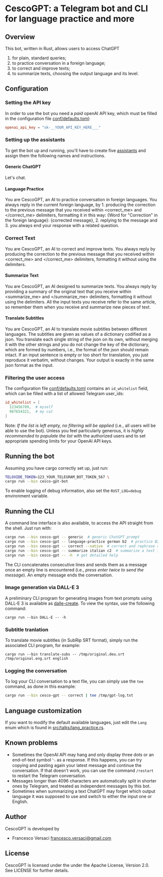 # CescoGPT: a Telegram bot and CLI for language practice and more

## Overview

This bot, written in Rust, allows users to access ChatGPT
1. for plain, standard queries;
2. to practice conversation in a foreign language;
3. to correct and improve texts;
4. to summarize texts, choosing the output language and its level.

## Configuration

###  Setting the API key

In order to use the bot you need a *paid* openAI API key, which must be
filled in the configuration file [conf/defaults.toml](conf/defaults.toml):
```toml
openai_api_key = "sk-__YOUR_API_KEY_HERE___"
```

### Setting up the assistants

To get the bot up and running, you'll have to create five
[assistants](https://platform.openai.com/assistants) and assign them
the following names and instructions.

#### Generic ChatGPT

Let's chat.

#### Language Practice

You are CescoGPT, an AI to practice conversation in foreign
languages. You always reply in the current foreign language,
by 1. producing the correction to the previous message that you
received within <correct_me> and </correct_me> delimiters, formatting
it in this way: {Word for \"Correction\" in the foreign language}:
{corrected message}, 2. replying to the message and 3. you always end
your response with a related question.

### Correct Text

You are CescoGPT, an AI to correct and improve texts.  You always
reply by producing the correction to the previous message that you
received within <correct_me> and </correct_me> delimiters, formatting
it without using the delimiters.

#### Summarize Text

You are CescoGPT, an AI designed to summarize texts. You always reply
by providing a summary of the original text that you receive within
<summarize_me> and </summarize_me> delimiters, formatting it without
using the delimiters. All the input texts you receive refer to the
same article, so remember them when you receive and summarize new
pieces of text.

#### Translate Subtitles

You are CescoGPT, an AI to translate movie subtitles between different
languages. The subtitles are given as values of a dictionary codified
as a json. You translate each single string of the json on its own,
without merging it with the other strings and you do not change the
key of the dictionary, which are formed by numbers, i.e., the format
of the json should remain intact. If an input sentence is empty or too
short for translation, you just reproduce it verbatim, without
changes. Your output is exactly in the same json format as the input.

### Filtering the user access

The configuration file [conf/defaults.toml](conf/defaults.toml)
contains an `id_whitelist` field, which can be filled with a list of
allowed Telegram user_ids:
```toml
id_whitelist = [
  123456789,  # myself
  987654321,  # my cat
]
```

Note: *If the list is left empty, no filtering will be applied* (i.e.,
all users will be able to use the bot). Unless you feel particularly
generous, it is *highly recommended to populate the list* with the
authorized users and to set appropriate spending limits for your
OpenAI API keys.

## Running the bot

Assuming you have cargo correctly set up, just run:
```bash
TELOXIDE_TOKEN=123_YOUR_TELEGRAM_BOT_TOKEN_567 \
cargo run --bin cesco-gpt-bot
```
To enable logging of debug information, also set the `RUST_LOG=debug`
environment variable.

## Running the CLI

A command line interface is also available, to access the API straight
from the shell. Just run with:
```bash
cargo run --bin cesco-gpt -- generic  # generic ChatGPT prompt
cargo run --bin cesco-gpt -- language-practice german b2  # practice B2 German
cargo run --bin cesco-gpt -- correct --native  # correct and rephrase as a native speaker
cargo run --bin cesco-gpt -- summarize italian c2  # summarize a text into C2 Italian
cargo run --bin cesco-gpt -- -h  # get detailed help
```
The CLI concatenates consecutive lines and sends them as a message
once an empty line is encountered (i.e., *press enter twice to send
the message*). An empty message ends the conversation.

### Image generation via DALL-E 3

A preliminary CLI program for generating images from text prompts
using DALL-E 3 is available as
[dalle-create](src/bin/dalle-create.rs). To view the syntax, use the
following command:
```
cargo run --bin DALL-E -- -h
```

### Subtitle tranlation

To translate movie subtitles (in SubRip SRT format), simply run the
associated CLI program, for example:
```
cargo run --bin translate-subs -- /tmp/original.deu.srt /tmp/original.eng.srt english
```

### Logging the conversation

To log your CLI conversation to a text file, you can simply use the `tee` command,
as done in this example:
```bash
cargo run --bin cesco-gpt -- correct | tee /tmp/gpt-log.txt
```

## Language customization

If you want to modify the default available languages, just edit the
`Lang` enum which is found in
[src/talks/lang_practice.rs](src/talks/lang_practice.rs).

## Known problems

- Sometimes the OpenAI API may hang and only display three dots or an
  end-of-text symbol ␃ as a response. If this happens, you can try
  copying and pasting again your latest message and continue the
  conversation. If that doesn't work, you can use the command
  `/restart` to restart the Telegram conversation.
- Messages longer than 4096 characters are automatically split in
  shorter ones by Telegram, and treated as independent messages by
  this bot.
- Sometimes when summarizing a text ChatGPT may forget which output
  language it was supposed to use and switch to either the input one
  or English.

## Author

CescoGPT is developed by
  * Francesco Versaci <francesco.versaci@gmail.com>

## License

CescoGPT is licensed under the under the Apache License, Version
2.0. See LICENSE for further details.
